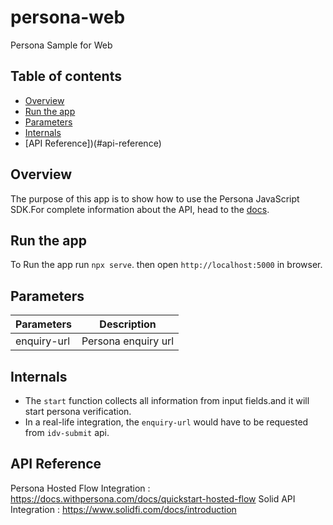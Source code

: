 # persona-web
Persona Sample for Web

## Table of contents

- [Overview](#overview)
- [Run the app](#run-the-app)
- [Parameters](#Parameters)
- [Internals](#internals)
- [API Reference])(#api-reference)

## Overview
The purpose of this app is to show how to use the Persona JavaScript SDK.For complete information about the API, head to the [docs](https://docs.withpersona.com/docs).

## Run the app
To Run the app run `npx serve`. then open `http://localhost:5000` in browser.

## Parameters

| Parameters    | Description   |
| ------------- | ------------- |
| enquiry-url   | Persona enquiry url          |


## Internals

- The `start` function collects all information from input fields.and it will start persona verification.
- In a real-life integration, the `enquiry-url`  would have to be requested from `idv-submit` api.


## API Reference
Persona Hosted Flow Integration : https://docs.withpersona.com/docs/quickstart-hosted-flow
Solid API Integration : https://www.solidfi.com/docs/introduction
